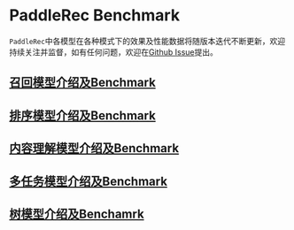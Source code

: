 # PaddleRec Benchmark

`PaddleRec`中各模型在各种模式下的效果及性能数据将随版本迭代不断更新，欢迎持续关注并监督，如有任何问题，欢迎在[Github Issue](https://github.com/PaddlePaddle/PaddleRec/issues)提出。

## [召回模型介绍及Benchmark](../models/recall/readme.md)

## [排序模型介绍及Benchmark](../models/rank/readme.md)

## [内容理解模型介绍及Benchmark](../models/contentunderstanding/readme.md)

## [多任务模型介绍及Benchmark](../models/multitask/readme.md)

## [树模型介绍及Benchamrk](../models/treebased/README.md)
